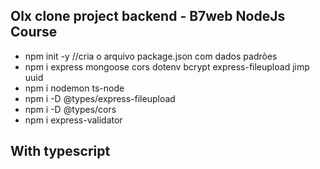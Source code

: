## Olx clone project backend - B7web NodeJs Course

- npm init -y //cria o arquivo package.json com dados padrões
- npm i express mongoose cors dotenv bcrypt express-fileupload jimp uuid
- npm i nodemon ts-node
- npm i -D @types/express-fileupload
- npm i -D @types/cors
- npm i express-validator

## With typescript